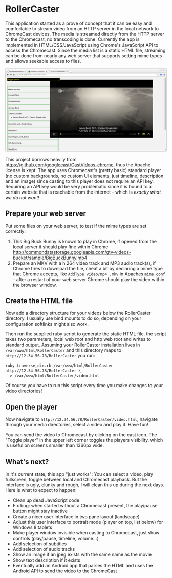 RollerCaster
============

This application started as a prove of concept that it can be easy and comfortable to stream video from an HTTP server in the local network to ChromeCast devices. The media is streamed directly from the HTTP server to the Chromecast, no transcoding is done. Currently the app is implemented in HTML/CSS/JavaScript using Chrome's JavaScript API to access the Chromecast. Since the media list is a static HTML file, streaming can be done from nearly any web server that supports setting mime types and allows seekable access to files. 

![screen shot](https://raw.githubusercontent.com/mschlenker/RollerCaster/master/screenshots/rollercaster-alpha.png)

This project borrows heavily from https://github.com/googlecast/CastVideos-chrome, thus the Apache license is kept. The app uses Chromecast's (pretty basic) standard player (no custom backgrounds, no custom UI elements, just timeline, description and an image) since casting to this player does not require an API key. Requiring an API key would be very problematic since it is bound to a certain website that is reachable from the internet - which is *exactly what we do not want*!

## Prepare your web server

Put some files on your web server, to test if the mime types are set correctly:

1. This Big Buck Bunny is known to play in Chrome, if opened from the local server it should play fine within Chrome http://commondatastorage.googleapis.com/gtv-videos-bucket/sample/BigBuckBunny.mp4
2. Prepare an MKV with a h.264 video track and MP3 audio track(s), if Chrome tries to download the file, cheat a bit by declaring a mime type that Chrome accepts, like `AddType video/mp4 .mkv` in Apaches `mime.conf` - after a restart of your web server Chrome should play the video within the browser window.

## Create the HTML file

Now add a directory structure for your videos below the RollerCaster directory. I usually use bind mounts to do so, depending on your configuration softlinks might also work. 

Then run the supplied ruby script to generate the static HTML file. the script takes two parameters, local web root and http web root and writes to standard output. Assuming your RollerCaster installation lives in `/var/www/html/RollerCaster` and this directory maps to `http://12.34.56.78/RollerCaster` you run:

```shell
ruby traverse_dir.rb /var/www/html/RollerCaster http://12.34.56.78/RollerCaster \
  > /var/www/html/RollerCaster/video.html
```

Of course you have to run this script every time you make changes to your video directories!

## Open the player

Now navigate to `http://12.34.56.78/RollerCaster/video.html`, navigate through your media directories, select a video and play it. Have fun! 

You can send the video to Chromecast by clicking on the cast icon. The "Toggle player" in the upper left corner toggles the players visibility, which is useful on screens smaller than 1366px wide. 

## What's next?

In it's current state, this app "just works": You can select a video, play fullscreen, toggle between local and Chromecast playback. But the interface is ugly, clunky and rough, I will clean this up during the next days. Here is what to expect to happen:

* Clean up dead JavaScript code
* Fix bug: when started without a Chromecast present, the play/pause button might stay inactive
* Create a nicer user interface in two pane layout (landscape)
* Adjust this user interface to portrait mode (player on top, list below) for Windows 8 tablets
* Make player window invisible when casting to Chromecast, just show controls (play/pause, timeline, volume...)
* Add selection of subtitles
* Add selection of audio tracks
* Show an image if an jpeg exists with the same name as the movie
* Show text description if it exists
* Eventually add an Android app that parses the HTML and uses the Android API to send the video to the ChromeCast

